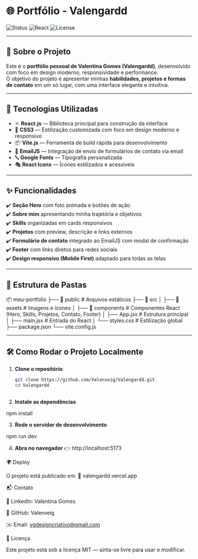 # 🌐 Portfólio - Valengardd

![Status](https://img.shields.io/badge/status-em%20desenvolvimento-purple)
![React](https://img.shields.io/badge/React-18.0-blue?logo=react)
![License](https://img.shields.io/badge/license-MIT-green)

---

## 📖 Sobre o Projeto

Este é o **portfólio pessoal de Valentina Gomes (Valengardd)**, desenvolvido com foco em design moderno, responsividade e performance.  
O objetivo do projeto é apresentar minhas **habilidades, projetos e formas de contato** em um só lugar, com uma interface elegante e intuitiva.

---

## 🚀 Tecnologias Utilizadas

- ⚛️ **React.js** — Biblioteca principal para construção da interface  
- 🎨 **CSS3** — Estilização customizada com foco em design moderno e responsivo  
- 📦 **Vite.js** — Ferramenta de build rápida para desenvolvimento  
- 📧 **EmailJS** — Integração de envio de formulários de contato via email  
- 🔤 **Google Fonts** — Tipografia personalizada  
- 🎭 **React Icons** — Ícones estilizados e acessíveis  

---

## ✨ Funcionalidades

✔️ **Seção Hero** com foto animada e botões de ação  
✔️ **Sobre mim** apresentando minha trajetória e objetivos  
✔️ **Skills** organizadas em cards responsivos  
✔️ **Projetos** com preview, descrição e links externos  
✔️ **Formulário de contato** integrado ao EmailJS com modal de confirmação  
✔️ **Footer** com links diretos para redes sociais  
✔️ **Design responsivo (Mobile First)** adaptado para todas as telas  

---

## 📂 Estrutura de Pastas

📦 meu-portfolio
├── 📁 public # Arquivos estáticos
├── 📁 src
│ ├── 📁 assets # Imagens e ícones
│ ├── 📁 components # Componentes React (Hero, Skills, Projetos, Contato, Footer)
│ ├── App.jsx # Estrutura principal
│ ├── main.jsx # Entrada do React
│ └── styles.css # Estilização global
├── package.json
└── vite.config.js


---

## 🛠️ Como Rodar o Projeto Localmente

1. **Clone o repositório**
   ```bash
   git clone https://github.com/Valenveig/Valengardd.git
   cd Valengardd



2. **Instale as dependências**

npm install



3. **Rode o servidor de desenvolvimento**

npm run dev



4. **Abra no navegador**
👉 http://localhost:5173


🌍 Deploy

O projeto está publicado em:
🔗 valengardd.vercel.app


📬 Contato

💼 LinkedIn: Valentina Gomes

🐙 GitHub: Valenveig


✉️ Email: vgdesigncriativo@gmail.com


📜 Licença

Este projeto está sob a licença MIT — sinta-se livre para usar e modificar.




